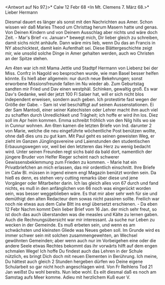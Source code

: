 <Antwort auf No 97.)>* Calw 12 Febr 68
 <In Mt. Clemens 7. März 68.>*
Lieber Hermann

Diesmal dauert es länger als sonst mit den Nachrichten aus Amer. Schon wissen wir daß Maries Theod um Christtag herum Masern hatte und genas. Von Deinen Kindern und von Deinem Ausschlag aber nichts und wäre doch Zeit. - Mar's Brief <v. Januar>* bewegt mich, Dir lieber gleich zu schreiben, damit sichs nicht anhäufe. Dann wäre mirs lieb, wenn Du das an Francis in NY abschicktest, damit kein Aufenthalt sei. Diese Blättergeschichte zeigt mir, wie unsolid solche Dinge in Amer gehalten werden, auch wo Christen an der Spitze stehen.

Am 4ten war ich mit Mama Jettle und Stadtpf Hermann von Liebenz bei der Miss. Confrz in Nagold wo besprochen wurde, wie man Basel besser helfen könnte. Es hieß aber allgemein: nur durch neue Bekehrungen; sonst erworbene Missionsfreunde fallen im Nu wieder ab. Zum Geburtstag sandten mir Fried und Dav einen westphäl. Schinken, gewaltig groß. Es war Dav's Gedanke, weil der jetzt 100 Fl Salaer hat, will er sich nicht blos independent erweisen, sondern auch geben. Ich protestirte fast wegen der Größe der Gabe. - Sam ist viel beschäftigt auf seinen Aussenstationen. Ei der Sam Mantodi, einer seiner Katechisten oder Lehrer macht ihm auch viel zu schaffen durch Unredlichkeit und Trägheit; ich hoffe er wird ihn los. Diez soll im Apr heim kommen. Emma schreibt fröhlich von den Nilg hills wo sie in Cunnur wohnen. Am 6ten kamen die letzten Briefe von Ind. darunter 2 von Marie, welche die neu eingeführte wöchentliche Post benützen wollte, ohne daß dies uns zu gut kam. Mit Paul geht es seinen geweisten Weg, er zieht im Ganzen Jünglingsvereine und Laienstunden den studentischen Erbauungswegen vor, weil bei den letzteren das Herz zu wenig bedacht wird. Unter seinen Freunden regt sichs bald da bald dort, namentlich der jüngere Bruder von Helfer Rieger scheint nach schwerer Gewissensbeklemmung zum Frieden zu kommen. - Marie hat ein Privatbriefchen an mich erlassen, das mir ordentlich einschnitt. Ihre Briefe im Calw Bl. müssen in irgend einem engl Magazin benützt worden sein. Da hieß es denn, es stehen very cutting remarks über diese und jene Vorgänger oder Mitarbeiter darin. Ich las gleich alles von 67 durch und fand nichts, es muß in den anfänglichen von 66 noch was eingerückt worden sein, was besser weggeblieben wäre. Es that mir aber sehr weh für sie und demüthigt den alten Redacteur dem sowas nicht passiren sollte. Freilich war noch nie etwas aus dem Calw Bltt ins engl übersetzt erschienen. - Da eben 12 Febr Nachm kommt Dein lieber Brief vom 16 Jan. der mich sehr freut, so ist doch das auch überstanden was die measles und Kälte zu lernen gaben. Auch die Rechnungsübersicht war mir interessant. Ja suche nur Leben zu wecken in der Gemeinde. Es muß erbeten sein, und wenn es am schwächsten und kleinsten Gliede was Neues geben soll. Im Grunde wird es immer schwer sein mit solchen zusammengewehten, an Wechsel gewöhnten Gemeinden; aber wenn auch nur im Vorbeigehen eine oder die andere Seele etwas Rechtes bekommt das ihr vorwärts hilft auf dem engen schmalen Wege! Ich hoffe Du findest auch das Lehren in der Schule nützlich, es bringt Dich doch mit neuen Elementen in Berührung. Ich meine, Du hättest auch gleich 2 Stunden hergeben dürfen wo Deine eigene Schularbeit so gar nicht hoch angeschlagen wird. Von Fr Reihlens Tod 21 Jan weißst Du wohl bereits. Nun lebe wohl. Es eilt diesmal daß es noch am Samstag aufs Meer komme. Adieu
 mit herzlichem Kuß euer V.

